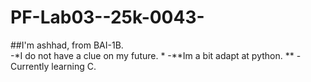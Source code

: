 # PF-Lab03--25k-0043-
##I'm ashhad, from BAI-1B.  
-*I do not have a clue on my future.  *
-**Im a bit adapt at python.  **
-Currently learning C.  

